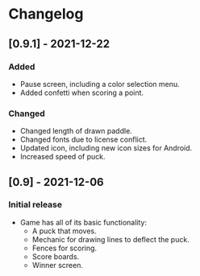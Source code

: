 # Changelog

## [0.9.1] - 2021-12-22
### Added
- Pause screen, including a color selection menu.
- Added confetti when scoring a point.

### Changed
- Changed length of drawn paddle.
- Changed fonts due to license conflict.
- Updated icon, including new icon sizes for Android.
- Increased speed of puck.

## [0.9] - 2021-12-06
### Initial release
- Game has all of its basic functionality:
  - A puck that moves.
  - Mechanic for drawing lines to deflect the puck.
  - Fences for scoring.
  - Score boards.
  - Winner screen.
